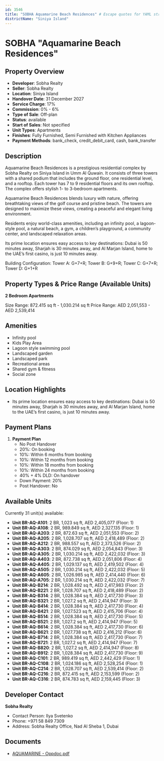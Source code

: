 ```yaml
---
id: 3546
title: "SOBHA Aquamarine Beach Residences" # Escape quotes for YAML string
districtName: "Siniya Island"
---
```


# SOBHA "Aquamarine Beach Residences"

## Property Overview
- **Developer**: Sobha Realty
- **Seller**: Sobha Realty
- **Location**: Siniya Island
- **Handover Date**: 31 December 2027
- **Service Charge**: 17%
- **Commission**: 0% - 6%
- **Type of Sale**: Off-plan
- **Status**: available
- **Start of Sales**: Not specified
- **Unit Types**: Apartments
- **Finishes**: Fully Furnished, Semi Furnished with Kitchen Appliances
- **Payment Methods**: bank_check, credit_debit_card, cash, bank_transfer

## Description
Aquamarine Beach Residences is a prestigious residential complex by Sobha Realty on Siniya Island in Umm Al Quwain. It consists of three towers with a shared podium that includes the ground floor, one residential level, and a rooftop. Each tower has 7 to 9 residential floors and its own rooftop. The complex offers stylish 1- to 3-bedroom apartments.

Aquamarine Beach Residences blends luxury with nature, offering breathtaking views of the golf course and pristine beach. The towers are designed to maximize these views, creating a peaceful and elegant living environment.

Residents enjoy world-class amenities, including an infinity pool, a lagoon-style pool, a natural beach, a gym, a children’s playground, a community center, and landscaped relaxation areas.

Its prime location ensures easy access to key destinations: Dubai is 50 minutes away, Sharjah is 30 minutes away, and Al Marjan Island, home to the UAE’s first casino, is just 10 minutes away.

Building Configuration: Tower A: G+7+R; Tower B: G+9+R; Tower C: G+7+R; Tower D: G+1+R

## Property Types & Price Range (Available Units)
**2 Bedroom Apartments**

Size Range: 872.415 sq ft - 1,030.214 sq ft
Price Range: AED 2,051,553 - AED 2,539,414

## Amenities
- Infinity pool
- Kids Play Area
- Lagoon style swimming pool
- Landscaped garden
- Landscaped park
- Recreational areas
- Shared gym & fitness
- Social zone

## Location Highlights
- Its prime location ensures easy access to key destinations: Dubai is 50 minutes away, Sharjah is 30 minutes away, and Al Marjan Island, home to the UAE’s first casino, is just 10 minutes away.

## Payment Plans
1. **Payment Plan**
   - No Post Handover
   - 20%: On booking
   - 10%: Within 6 months from booking
   - 10%: Within 12 months from booking
   - 10%: Within 18 months from booking
   - 10%: Within 24 months from booking
   - 40% + 4% DLD: On handover
   - Down Payment: 20%
   - Post Handover: No

## Available Units
Currently 31 unit(s) available:
- **Unit BR-AQ-A101**: 2 BR, 1,023 sq ft, AED 2,405,077 (Floor: 1)
- **Unit BR-AQ-A108**: 2 BR, 989.849 sq ft, AED 2,327,135 (Floor: 1)
- **Unit BR-AQ-A203**: 2 BR, 872.63 sq ft, AED 2,051,553 (Floor: 2)
- **Unit BR-AQ-A205**: 2 BR, 1,028.707 sq ft, AED 2,418,489 (Floor: 2)
- **Unit BR-AQ-A212**: 2 BR, 988.557 sq ft, AED 2,373,526 (Floor: 2)
- **Unit BR-AQ-A303**: 2 BR, 874.029 sq ft, AED 2,054,843 (Floor: 3)
- **Unit BR-AQ-A305**: 2 BR, 1,030.214 sq ft, AED 2,422,032 (Floor: 3)
- **Unit BR-AQ-A403**: 2 BR, 872.738 sq ft, AED 2,051,806 (Floor: 4)
- **Unit BR-AQ-A405**: 2 BR, 1,029.137 sq ft, AED 2,419,502 (Floor: 4)
- **Unit BR-AQ-A505**: 2 BR, 1,030.214 sq ft, AED 2,422,032 (Floor: 5)
- **Unit BR-AQ-A605**: 2 BR, 1,026.985 sq ft, AED 2,414,440 (Floor: 6)
- **Unit BR-AQ-A705**: 2 BR, 1,030.214 sq ft, AED 2,422,032 (Floor: 7)
- **Unit BR-AQ-B214**: 2 BR, 1,028.492 sq ft, AED 2,417,983 (Floor: 2)
- **Unit BR-AQ-B221**: 2 BR, 1,028.707 sq ft, AED 2,418,489 (Floor: 2)
- **Unit BR-AQ-B314**: 2 BR, 1,028.384 sq ft, AED 2,417,730 (Floor: 3)
- **Unit BR-AQ-B321**: 2 BR, 1,027.2 sq ft, AED 2,414,947 (Floor: 3)
- **Unit BR-AQ-B414**: 2 BR, 1,028.384 sq ft, AED 2,417,730 (Floor: 4)
- **Unit BR-AQ-B421**: 2 BR, 1,027.523 sq ft, AED 2,415,706 (Floor: 4)
- **Unit BR-AQ-B514**: 2 BR, 1,028.384 sq ft, AED 2,417,730 (Floor: 5)
- **Unit BR-AQ-B521**: 2 BR, 1,027.2 sq ft, AED 2,414,947 (Floor: 5)
- **Unit BR-AQ-B614**: 2 BR, 1,028.384 sq ft, AED 2,417,730 (Floor: 6)
- **Unit BR-AQ-B621**: 2 BR, 1,027.738 sq ft, AED 2,416,212 (Floor: 6)
- **Unit BR-AQ-B714**: 2 BR, 1,028.384 sq ft, AED 2,417,730 (Floor: 7)
- **Unit BR-AQ-B721**: 2 BR, 1,027.2 sq ft, AED 2,414,947 (Floor: 7)
- **Unit BR-AQ-B820**: 2 BR, 1,027.2 sq ft, AED 2,414,947 (Floor: 8)
- **Unit BR-AQ-B912**: 2 BR, 1,028.384 sq ft, AED 2,417,730 (Floor: 9)
- **Unit BR-AQ-C101**: 2 BR, 989.419 sq ft, AED 2,442,429 (Floor: 1)
- **Unit BR-AQ-C108**: 2 BR, 1,024.186 sq ft, AED 2,528,254 (Floor: 1)
- **Unit BR-AQ-C214**: 2 BR, 1,028.707 sq ft, AED 2,539,414 (Floor: 2)
- **Unit BR-AQ-C216**: 2 BR, 872.415 sq ft, AED 2,153,599 (Floor: 2)
- **Unit BR-AQ-C316**: 2 BR, 874.783 sq ft, AED 2,159,445 (Floor: 3)

## Developer Contact
**Sobha Realty**
- Contact Person: Ilya Svetenko
- Phone: +971 58 849 7309
- Address: Sobha Realty Office, Nad Al Sheba 1, Dubai

## Documents
- [AQUAMARINE - Oppdoc.pdf](https://cdn.geniemap.net/2024/11/08/OtLqnVIPCqIo9R1kNtyXnWo5sfOOYeeuEJV79Nr3.pdf)
